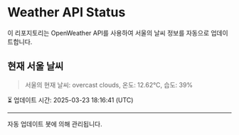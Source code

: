 
# Weather API Status

이 리포지토리는 OpenWeather API를 사용하여 서울의 날씨 정보를 자동으로 업데이트합니다.

## 현재 서울 날씨
> 서울의 현재 날씨: overcast clouds, 온도: 12.62°C, 습도: 39%

⏳ 업데이트 시간: 2025-03-23 18:16:41 (UTC)

---
자동 업데이트 봇에 의해 관리됩니다.
